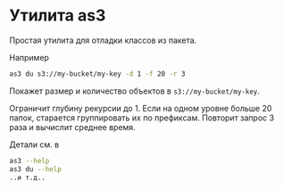 # Утилита as3

Простая утилита для отладки классов из пакета.

Например

```bash
as3 du s3://my-bucket/my-key -d 1 -f 20 -r 3
```

Покажет размер и количество объектов в `s3://my-bucket/my-key`.

Ограничит глубину рекурсии до 1. Если на одном уровне больше 20 папок, старается
группировать их по префиксам. Повторит запрос 3 раза и вычислит среднее время.

Детали см. в

```bash
as3 --help
as3 du --help
..и т.д..
```

